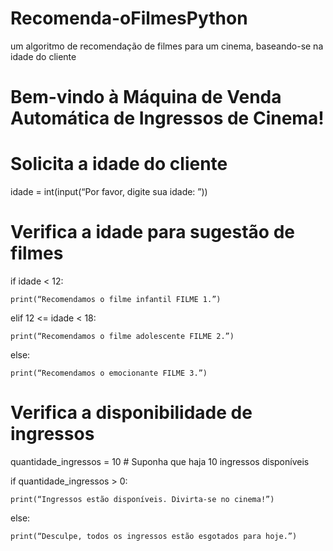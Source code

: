 # Recomenda-oFilmesPython
um algoritmo de recomendação de filmes para um cinema, baseando-se na idade do cliente

# Bem-vindo à Máquina de Venda Automática de Ingressos de Cinema!

 
# Solicita a idade do cliente

idade = int(input(“Por favor, digite sua idade: ”))

 

# Verifica a idade para sugestão de filmes

if idade < 12:

    print(“Recomendamos o filme infantil FILME 1.”)

elif 12 <= idade < 18:

    print(“Recomendamos o filme adolescente FILME 2.”)

else:

    print(“Recomendamos o emocionante FILME 3.”)

 

# Verifica a disponibilidade de ingressos

quantidade_ingressos = 10  # Suponha que haja 10 ingressos disponíveis

if quantidade_ingressos > 0:

    print(“Ingressos estão disponíveis. Divirta-se no cinema!”)

else:

    print(“Desculpe, todos os ingressos estão esgotados para hoje.”)

